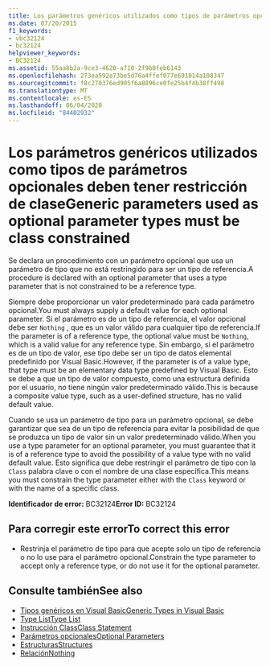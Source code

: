 ```yaml
---
title: Los parámetros genéricos utilizados como tipos de parámetros opcionales deben tener restricción de clase
ms.date: 07/20/2015
f1_keywords:
- vbc32124
- bc32124
helpviewer_keywords:
- BC32124
ms.assetid: 55aa8b2a-9ce3-4620-a710-2f9b0feb6143
ms.openlocfilehash: 273ea592e73be5d76a4ffef077e691014a108347
ms.sourcegitcommit: f8c270376ed905f6a8896ce0fe25b4f4b38ff498
ms.translationtype: MT
ms.contentlocale: es-ES
ms.lasthandoff: 06/04/2020
ms.locfileid: "84402932"
---
```

# <a name="generic-parameters-used-as-optional-parameter-types-must-be-class-constrained"></a><span data-ttu-id="fff3b-102">Los parámetros genéricos utilizados como tipos de parámetros opcionales deben tener restricción de clase</span><span class="sxs-lookup"><span data-stu-id="fff3b-102">Generic parameters used as optional parameter types must be class constrained</span></span>
<span data-ttu-id="fff3b-103">Se declara un procedimiento con un parámetro opcional que usa un parámetro de tipo que no está restringido para ser un tipo de referencia.</span><span class="sxs-lookup"><span data-stu-id="fff3b-103">A procedure is declared with an optional parameter that uses a type parameter that is not constrained to be a reference type.</span></span>  
  
 <span data-ttu-id="fff3b-104">Siempre debe proporcionar un valor predeterminado para cada parámetro opcional.</span><span class="sxs-lookup"><span data-stu-id="fff3b-104">You must always supply a default value for each optional parameter.</span></span> <span data-ttu-id="fff3b-105">Si el parámetro es de un tipo de referencia, el valor opcional debe ser `Nothing` , que es un valor válido para cualquier tipo de referencia.</span><span class="sxs-lookup"><span data-stu-id="fff3b-105">If the parameter is of a reference type, the optional value must be `Nothing`, which is a valid value for any reference type.</span></span> <span data-ttu-id="fff3b-106">Sin embargo, si el parámetro es de un tipo de valor, ese tipo debe ser un tipo de datos elemental predefinido por Visual Basic.</span><span class="sxs-lookup"><span data-stu-id="fff3b-106">However, if the parameter is of a value type, that type must be an elementary data type predefined by Visual Basic.</span></span> <span data-ttu-id="fff3b-107">Esto se debe a que un tipo de valor compuesto, como una estructura definida por el usuario, no tiene ningún valor predeterminado válido.</span><span class="sxs-lookup"><span data-stu-id="fff3b-107">This is because a composite value type, such as a user-defined structure, has no valid default value.</span></span>  
  
 <span data-ttu-id="fff3b-108">Cuando se usa un parámetro de tipo para un parámetro opcional, se debe garantizar que sea de un tipo de referencia para evitar la posibilidad de que se produzca un tipo de valor sin un valor predeterminado válido.</span><span class="sxs-lookup"><span data-stu-id="fff3b-108">When you use a type parameter for an optional parameter, you must guarantee that it is of a reference type to avoid the possibility of a value type with no valid default value.</span></span> <span data-ttu-id="fff3b-109">Esto significa que debe restringir el parámetro de tipo con la `Class` palabra clave o con el nombre de una clase específica.</span><span class="sxs-lookup"><span data-stu-id="fff3b-109">This means you must constrain the type parameter either with the `Class` keyword or with the name of a specific class.</span></span>  
  
 <span data-ttu-id="fff3b-110">**Identificador de error:** BC32124</span><span class="sxs-lookup"><span data-stu-id="fff3b-110">**Error ID:** BC32124</span></span>  
  
## <a name="to-correct-this-error"></a><span data-ttu-id="fff3b-111">Para corregir este error</span><span class="sxs-lookup"><span data-stu-id="fff3b-111">To correct this error</span></span>  
  
- <span data-ttu-id="fff3b-112">Restrinja el parámetro de tipo para que acepte solo un tipo de referencia o no lo use para el parámetro opcional.</span><span class="sxs-lookup"><span data-stu-id="fff3b-112">Constrain the type parameter to accept only a reference type, or do not use it for the optional parameter.</span></span>  
  
## <a name="see-also"></a><span data-ttu-id="fff3b-113">Consulte también</span><span class="sxs-lookup"><span data-stu-id="fff3b-113">See also</span></span>

- [<span data-ttu-id="fff3b-114">Tipos genéricos en Visual Basic</span><span class="sxs-lookup"><span data-stu-id="fff3b-114">Generic Types in Visual Basic</span></span>](../../programming-guide/language-features/data-types/generic-types.md)
- [<span data-ttu-id="fff3b-115">Type List</span><span class="sxs-lookup"><span data-stu-id="fff3b-115">Type List</span></span>](../statements/type-list.md)
- [<span data-ttu-id="fff3b-116">Instrucción Class</span><span class="sxs-lookup"><span data-stu-id="fff3b-116">Class Statement</span></span>](../statements/class-statement.md)
- [<span data-ttu-id="fff3b-117">Parámetros opcionales</span><span class="sxs-lookup"><span data-stu-id="fff3b-117">Optional Parameters</span></span>](../../programming-guide/language-features/procedures/optional-parameters.md)
- [<span data-ttu-id="fff3b-118">Estructuras</span><span class="sxs-lookup"><span data-stu-id="fff3b-118">Structures</span></span>](../../programming-guide/language-features/data-types/structures.md)
- [<span data-ttu-id="fff3b-119">Relación</span><span class="sxs-lookup"><span data-stu-id="fff3b-119">Nothing</span></span>](../nothing.md)
